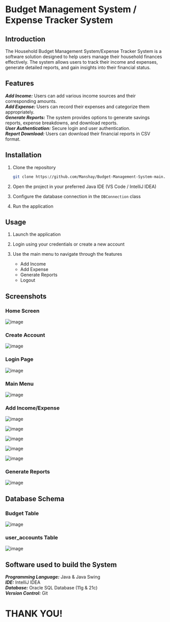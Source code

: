 # Budget Management System / Expense Tracker System

## Introduction

The Household Budget Management System/Expense Tracker System is a software solution designed to help users manage their household finances effectively. The system allows users to track their income and expenses, generate detailed reports, and gain insights into their financial status.

## Features

***Add Income:*** Users can add various income sources and their corresponding amounts. <br />
***Add Expense:*** Users can record their expenses and categorize them appropriately. <br />
***Generate Reports:*** The system provides options to generate savings reports, expense breakdowns, and download reports. <br />
***User Authentication:*** Secure login and user authentication. <br />
***Report Download:*** Users can download their financial reports in CSV format. <br />

## Installation

1. Clone the repository
   
   ```bash
   git clone https://github.com/Manshay/Budget-Management-System-main.git

2. Open the project in your preferred Java IDE (VS Code / IntelliJ IDEA)

3. Configure the database connection in the `DBConnection` class

4. Run the application

## Usage

1. Launch the application
2. Login using your credentials or create a new account
3. Use the main menu to navigate through the features
   
   - Add Income
   - Add Expense
   - Generate Reports
   - Logout

## Screenshots

### Home Screen

![image](https://github.com/Manshay/Budget-Management-System-main/assets/81351053/8cee1d55-6d76-45a6-a022-3275ef9c7f72)

### Create Account

![image](https://github.com/Manshay/Budget-Management-System-main/assets/81351053/f7eba9db-1502-469a-932e-59c4d3d62cd0)

### Login Page

![image](https://github.com/Manshay/Budget-Management-System-main/assets/81351053/2ab97bab-d814-419b-802b-b2f4bcc9d9cb)

### Main Menu 

![image](https://github.com/Manshay/Budget-Management-System-main/assets/81351053/c8ecbe02-ddba-4d88-bdfb-ab2759aee2e8)

### Add Income/Expense

![image](https://github.com/Manshay/Budget-Management-System-main/assets/81351053/03fed598-052b-4166-83c0-a681dd53fc05)

![image](https://github.com/Manshay/Budget-Management-System-main/assets/81351053/b9b428db-7b7a-4efe-9617-a542b25077c4)

![image](https://github.com/Manshay/Budget-Management-System-main/assets/81351053/154f16c0-b165-46a2-9a00-305de22b6111)

![image](https://github.com/Manshay/Budget-Management-System-main/assets/81351053/3a9d75b8-e4ee-41a8-a472-3548f3f38b4d)

![image](https://github.com/Manshay/Budget-Management-System-main/assets/81351053/ced59d00-af54-4675-a6b6-913bb1d37ad6)

### Generate Reports

![image](https://github.com/Manshay/Budget-Management-System-main/assets/81351053/821cc0cd-68b0-46d5-b228-67a166a7b0e2)

## Database Schema

### Budget Table

![image](https://github.com/Manshay/Budget-Management-System-main/assets/81351053/3522e7c5-9a45-4ca7-b725-906a2aa97baf)

### user_accounts Table 

![image](https://github.com/Manshay/Budget-Management-System-main/assets/81351053/27724e73-eb00-4aa7-a832-ba9e8894feb3)

## Software used to build the System

***Programming Language:*** Java & Java Swing <br />
***IDE:*** IntelliJ IDEA <br />
***Database:*** Oracle SQL Database (11g & 21c) <br />
***Version Control:*** Git

# THANK YOU!
